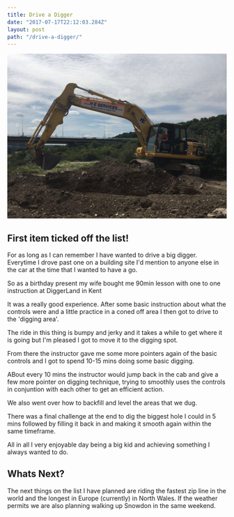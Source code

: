 ```yaml
---
title: Drive a Digger
date: "2017-07-17T22:12:03.284Z"
layout: post
path: "/drive-a-digger/"
---
```


![Digger](./drive-a-digger.jpg)

## First item ticked off the list!

For as long as I can remember I have wanted to drive a big digger. Everytime I drove past one on a building site I'd mention to anyone else in the car at the time that I wanted to have a go.

So as a birthday present my wife bought me 90min lesson with one to one instruction at DiggerLand in Kent

It was a really good experience. After some basic instruction about what the controls were and a little practice in a coned off area I then got to drive to the 'digging area'. 

The ride in this thing is bumpy and jerky and it takes a while to get where it is going but I'm pleased I got to move it to the digging spot.

From there the instructor gave me some more pointers again of the basic controls and I got to spend 10-15 mins doing some basic digging.

ABout every 10 mins the instructor would jump back in the cab and give a few more pointer on digging technique, trying to smoothly uses the controls in conjuntion with each other to get an efficient action. 

We also went over how to backfill and level the areas that we dug.

There was a final challenge at the end to dig the biggest hole I could in 5 mins followed by filling it back in and making it smooth again within the same timeframe.

All in all I very enjoyable day being a big kid and achieving something I always wanted to do.

## Whats Next?

The next things on the list I have planned are riding the fastest zip line in the world and the longest in Europe (currently) in North Wales. If the weather permits we are also planning walking up Snowdon in the same weekend.